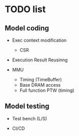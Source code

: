 # TODO list

## Model coding
* Exec context modification
    * CSR

* Execution Result Reusinng

* MMU
    * Timing (TimeBuffer)
    * Base DRAM access
    * Full function PTW (timing)

## Model testing
* Test bench (L/S)

* CI/CD
